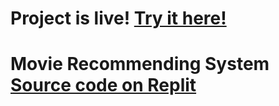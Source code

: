 # Project is live! [Try it here!](https://MovieRecommender.jigarthacker.repl.co)

# Movie Recommending System [Source code on Replit](https://replit.com/@JigarThacker/MovieRecommender)
